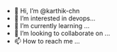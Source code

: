 - 👋 Hi, I’m @karthik-chn
- 👀 I’m interested in devops...
- 🌱 I’m currently learning ...
- 💞️ I’m looking to collaborate on ...
- 📫 How to reach me ...

<!---
karthik-chn/karthik-chn is a ✨ special ✨ repository because its `README.md` (this file) appears on your GitHub profile.
You can click the Preview link to take a look at your changes.
--->

